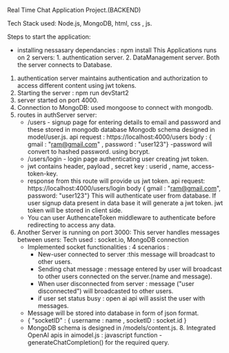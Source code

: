 Real Time Chat Application Project.(BACKEND)

Tech Stack used: Node.js, MongoDB, html, css , js.

Steps to start the application:
* installing nessasary dependancies : npm install
This Applications runs on 2 servers:
        1. authentication server.
        2. DataManagement server.
Both the server connects to Database. 
1. authentication server maintains authentication and authorization to access different content using jwt tokens.
2. Starting the server : npm run devStart2
3. server started on port 4000.
4. Connection to MongoDB:
   used mongoose to connect with mongodb.
6. routes in authServer server:
   * /users - signup page for entering details to email and password and these stored in mongodb database
     Mongodb schema designed in model/user.js.
     api request : https://localhost:4000/users
     body : { gmail : "ram@gmail.com" , password : "user123"}
     -password will convert to hashed password. using bcrypt.
   * /users/login - login page authenticating user creating jwt token.
   * jwt contains header, payload , secret key : userid , name, access-token-key.
   * response from this route will provide us jwt token.
     api request: https://localhost:4000/users/login
     body { gmail : "ram@gmail.com", password: "user123"}
     This will authenticate user from database. If user signup data present in data base it will generate a jwt token.
     jwt token will be stored in client side.
   * You can user AuthencateToken middleware to authenticate before redirecting to access any data.
  7. Another Server is running on port 3000:
     This server handles messages between users:
     Tech used : socket.io, MongoDB connection
     * Implemented socket functionalities :
       4 scenarios :
       *  New-user connected to server :this message will broadcast to other users.
       *  Sending chat message : message entered by user will broadcast to other users connected on the server.(name and message).
       *  When user disconnected from server : message ("user disconnected") will broadcasted to other users.
       *  if user set status busy : open ai api will assist the user with messages.
     *   Message will be stored into database in form of json format.
     *   { "socketID" : { username : name , socketID : socket.id }
     *   MongoDB schema is designed in /models/content.js.
    8. Integrated OpenAI apis in aimodel.js : javascript function - generateChatCompletion() for the required query.
      
